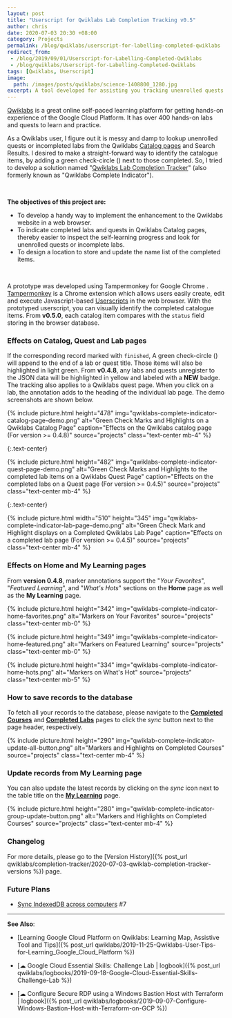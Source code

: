 ```yaml
---
layout: post
title: "Userscript for Qwiklabs Lab Completion Tracking v0.5"
author: chris
date: 2020-07-03 20:30 +08:00
category: Projects
permalink: /blog/qwiklabs/userscript-for-labelling-completed-qwiklabs
redirect_from:
 - /blog/2019/09/01/Userscript-for-Labelling-Completed-Qwiklabs
 - /blog/qwiklabs/Userscript-for-Labelling-Completed-Qwiklabs
tags: [Qwiklabs, Userscript]
image: 
  path: /images/posts/qwiklabs/science-1408800_1280.jpg
excerpt: A tool developed for assisting you tracking unenrolled quests and incompleted labs on the online self-paced learning platform, Qwiklabs. Enabling you to have a more joyful experience in exploring the training exercises right for you.
---
```


[Qwiklabs](https://www.qwiklabs.com) is a great online self-paced learning platform for getting hands-on experience of the Google Cloud Platform. It has over 400 hands-on labs and quests to learn and practice.

As a Qwiklabs user, I figure out it is messy and damp to lookup unenrolled quests or incompleted labs from the Qwiklabs [Catalog pages](https://www.qwiklabs.com/catalog) and Search Results. I desired to make a straight-forward way to  identify the catalogue items, by adding a green check-circle (<i class="fa fa-check-circle" style="color:green"></i>) next to those completed. So, I tried to develop a solution named "[Qwiklabs Lab Completion Tracker](https://github.com/chriskyfung/qwiklabs-completed-labs-tracker)" (also formerly known as "Qwiklabs Complete Indicator").

<!--more-->

<br>

**The objectives of this project are:**
- To develop a handy way to implement the enhancement to the Qwiklabs website in a web browser.
- To indicate completed labs and quests in Qwiklabs Catalog pages, thereby easier to inspect the self-learning progress and look for unenrolled quests or incomplete labs.
- To design a location to store and update the name list of the completed items.

<br>

A prototype was developed using Tampermonkey <i class="fa fa-plug"></i> for Google Chrome <i class="fab fa-chrome"></i>. [Tampermonkey](https://www.tampermonkey.net/) is a Chrome extension which allows users easily create, edit and execute Javascript-based <i class="fa fa-code"></i> [Userscripts](https://en.wikipedia.org/wiki/Userscript) in the web browser. With the prototyped userscript, you can visually identify the completed catalogue items. From **v0.5.0**, each catalog item compares with the `status` field storing in the browser database.

### Effects on Catalog, Quest and Lab pages

If the corresponding record marked with `finished`, A green check-circle (<i class="fa fa-check-circle" style="color:green"></i>) will append to the end of a lab or quest title. Those items will also be highlighted in light green. From **v0.4.8**, any labs and quests unregister to the JSON data will be highlighted in yellow and labeled with a **NEW** badge. The tracking also applies to a Qwiklabs quest page. When you click on a lab, the annotation adds to the heading of the individual lab page. The demo screenshots are shown below.

{% include picture.html height="478" img="qwiklabs-complete-indicator-catalog-page-demo.png" alt="Green Check Marks and Highlights on a Qwiklabs Catalog Page" caption="Effects on the Qwiklabs catalog page (For version >= 0.4.8)" source="projects" class="text-center mb-4" %}

{:.text-center}
<i class='fas fa-angle-down' style='font-size:48px;'></i>

{% include picture.html height="482" img="qwiklabs-complete-indicator-quest-page-demo.png" alt="Green Check Marks and Highlights to the completed lab items on a Qwiklabs Quest Page" caption="Effects on the completed labs on a Quest page (For version >= 0.4.5)" source="projects" class="text-center mb-4" %}

{:.text-center}
<i class='fas fa-angle-down' style='font-size:48px;'></i>

{% include picture.html width="510" height="345" img="qwiklabs-complete-indicator-lab-page-demo.png" alt="Green Check Mark and Highlight displays on a Completed Qwiklabs Lab Page" caption="Effects on a completed lab page (For version >= 0.4.5)" source="projects" class="text-center mb-4" %}

### Effects on Home and My Learning pages

From **version 0.4.8**, marker annotations support the "_Your Favorites_", "_Featured Learning_", and "_What's Hots_" sections on the **Home** page as well as the **My Learning** page.

{% include picture.html height="342" img="qwiklabs-complete-indicator-home-favorites.png" alt="Markers on Your Favorites" source="projects" class="text-center mb-0" %}

{% include picture.html height="349" img="qwiklabs-complete-indicator-home-featured.png" alt="Markers on Featured Learning" source="projects" class="text-center mb-0" %}

{% include picture.html height="334" img="qwiklabs-complete-indicator-home-hots.png" alt="Markers on What's Hot" source="projects" class="text-center mb-5" %}

### How to save records to the database

To fetch all your records to the database, please navigate to the [**Completed Courses**](https://www.qwiklabs.com/my_learning/courses) and [**Completed Labs**](https://www.qwiklabs.com/my_learning/labs) pages to click the *sync* <i class='fas fa-sync-alt' style="transform: rotate(50deg) scaleY(-1);"></i> button next to the page header, respectively.

{% include picture.html height="290" img="qwiklab-complete-indicator-update-all-button.png" alt="Markers and Highlights on Completed Courses" source="projects" class="text-center mb-4" %}

### Update records from My Learning page

You can also update the latest records by clicking on the *sync* <i class='fas fa-sync-alt' style="transform: rotate(50deg) scaleY(-1);"></i> icon next to the table title on the [**My Learning**](https://www.qwiklabs.com/my_learning/) page.

{% include picture.html height="280" img="qwiklab-complete-indicator-group-update-button.png" alt="Markers and Highlights on Completed Courses" source="projects" class="text-center mb-4" %}

### Changelog

For more details, please go to the [Version History]({% post_url qwiklabs/completion-tracker/2020-07-03-qwiklab-completion-tracker-versions %}) page.

### Future Plans

- [Sync IndexedDB across computers](https://github.com/chriskyfung/qwiklabs-completed-labs-tracker/issues/7) #7

* * *

**See Also**:

- [Learning Google Cloud Platform on Qwiklabs: Learning Map, Assistive Tool and Tips]({% post_url qwiklabs/2019-11-25-Qwiklabs-User-Tips-for-Learning_Google_Cloud_Platform %})

- [☁ Google Cloud Essential Skills: Challenge Lab \| logbook]({% post_url qwiklabs/logbooks/2019-09-18-Google-Cloud-Essential-Skills-Challenge-Lab %})

- [☁ Configure Secure RDP using a Windows Bastion Host with Terraform \| logbook]({% post_url qwiklabs/logbooks/2019-09-07-Configure-Windows-Bastion-Host-with-Terraform-on-GCP %})